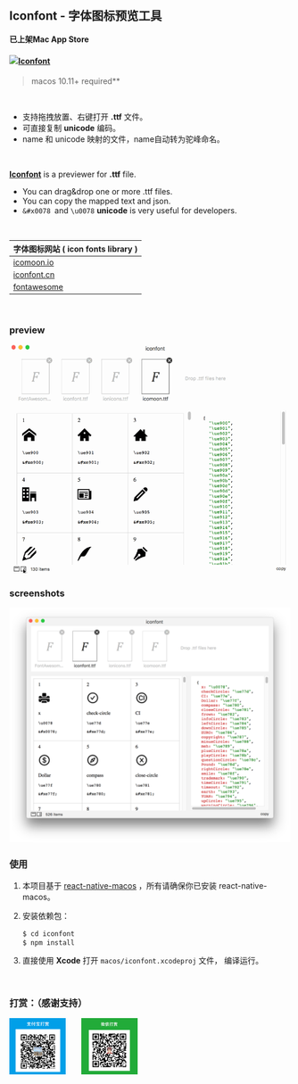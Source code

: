 ## Iconfont - 字体图标预览工具

**已上架Mac App Store**

#### <img src="/Users/chen/Documents/project/my_opensource/iconfont/screenshots/108x108.png" width="40" hegiht="40" /><a href="https://itunes.apple.com/cn/app/iconfont/id1431650750">Iconfont</a>

> macos 10.11+ required**

</br>

- 支持拖拽放置、右键打开 **.ttf** 文件。
- 可直接复制 **unicode** 编码。
- name 和 unicode 映射的文件，name自动转为驼峰命名。

</br>	

 **[Iconfont](https://itunes.apple.com/cn/app/iconfont/id1431650750)** is  a previewer for **.ttf** file. 

- You can drag&drop one or more .ttf files.
- You can copy the mapped text and json.
- `&#x0078 `and  `\u0078` **unicode** is very useful for developers.   

</br>

| 字体图标网站 ( **icon fonts  library** )        |
| ----------------------------------------------- |
| [icomoon.io](https://icomoon.io/app/#/select)   |
| [iconfont.cn](http://www.iconfont.cn/)          |
| [fontawesome](http://fontawesome.dashgame.com/) |

</br>

###  preview

<img src="./screenshots/view.gif" width="540" />



</br>

### screenshots

<img src="./screenshots/preview.png" width="600" />

</br>

### 使用 

1. 本项目基于 [react-native-macos](https://github.com/ptmt/react-native-macos) ，所有请确保你已安装 react-native-macos。

2. 安装依赖包：

   ```shell
   $ cd iconfont
   $ npm install
   ```
3. 直接使用 **Xcode** 打开 `macos/iconfont.xcodeproj` 文件， 编译运行。

</br>

### 打赏：（感谢支持）

<img src='./screenshots/alipay.png' width='20%' />&emsp;&emsp;<img src='./screenshots/wxpay.png' width='20%' />

</br>